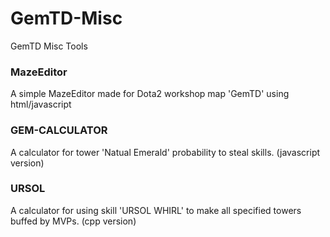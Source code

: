 # GemTD-Misc
GemTD Misc Tools

### MazeEditor
A simple MazeEditor made for Dota2 workshop map 'GemTD' using html/javascript

### GEM-CALCULATOR
A calculator for tower 'Natual Emerald' probability to steal skills. (javascript version)

### URSOL
A calculator for using skill 'URSOL WHIRL' to make all specified towers buffed by MVPs. (cpp version)